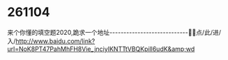 # 261104
来个你懂的填空题2020,跪求一个地址----------------------------🍪🍪点/此/进/入/http://www.baidu.com/link?url=NoK8PT47PahMhFH8Vie_jnciyIKNTTtVBQKpill6udK&amp;wd

